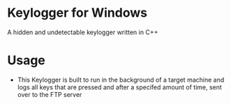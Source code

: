 # Keylogger for Windows
A hidden and undetectable keylogger written in C++

# Usage
- This Keylogger is built to run in the background of a target machine and logs all keys that are pressed and after a specifed amount of time, sent over to the FTP server
